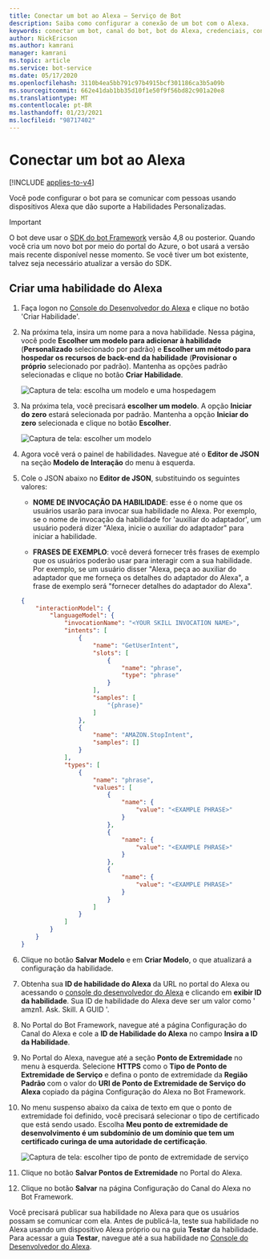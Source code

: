 ```yaml
---
title: Conectar um bot ao Alexa – Serviço de Bot
description: Saiba como configurar a conexão de um bot com o Alexa.
keywords: conectar um bot, canal do bot, bot do Alexa, credenciais, configurar, telefone
author: NickEricson
ms.author: kamrani
manager: kamrani
ms.topic: article
ms.service: bot-service
ms.date: 05/17/2020
ms.openlocfilehash: 3110b4ea5bb791c97b4915bcf301186ca3b5a09b
ms.sourcegitcommit: 662e41dab1bb35d10f1e50f9f56bd82c901a20e8
ms.translationtype: MT
ms.contentlocale: pt-BR
ms.lasthandoff: 01/23/2021
ms.locfileid: "98717402"
---
```

# <a name="connect-a-bot-to-alexa"></a>Conectar um bot ao Alexa

[!INCLUDE [applies-to-v4](includes/applies-to-v4-current.md)]

Você pode configurar o bot para se comunicar com pessoas usando dispositivos Alexa que dão suporte a Habilidades Personalizadas.

> [!IMPORTANT]
> O bot deve usar o [SDK do bot Framework](https://github.com/microsoft/botframework-sdk) versão 4,8 ou posterior. Quando você cria um novo bot por meio do portal do Azure, o bot usará a versão mais recente disponível nesse momento. Se você tiver um bot existente, talvez seja necessário atualizar a versão do SDK.

## <a name="create-an-alexa-skill"></a>Criar uma habilidade do Alexa

1. Faça logon no [Console do Desenvolvedor do Alexa](https://developer.amazon.com/alexa/console/ask) e clique no botão 'Criar Habilidade'.

1. Na próxima tela, insira um nome para a nova habilidade.  Nessa página, você pode **Escolher um modelo para adicionar à habilidade** (**Personalizado** selecionado por padrão) e **Escolher um método para hospedar os recursos de back-end da habilidade** (**Provisionar o próprio** selecionado por padrão).  Mantenha as opções padrão selecionadas e clique no botão **Criar Habilidade**.

    ![Captura de tela: escolha um modelo e uma hospedagem](./media/channels/alexa-create-skill-options.png)

1. Na próxima tela, você precisará **escolher um modelo**.  A opção **Iniciar do zero** estará selecionada por padrão. Mantenha a opção **Iniciar do zero** selecionada e clique no botão **Escolher**.

    ![Captura de tela: escolher um modelo](./media/channels/alexa-create-skill-options2.png)

1. Agora você verá o painel de habilidades. Navegue até o **Editor de JSON** na seção **Modelo de Interação** do menu à esquerda.

1. Cole o JSON abaixo no **Editor de JSON**, substituindo os seguintes valores:

    * **NOME DE INVOCAÇÃO DA HABILIDADE**: esse é o nome que os usuários usarão para invocar sua habilidade no Alexa. Por exemplo, se o nome de invocação da habilidade for 'auxiliar do adaptador', um usuário poderá dizer "Alexa, inicie o auxiliar do adaptador" para iniciar a habilidade.

    * **FRASES DE EXEMPLO**: você deverá fornecer três frases de exemplo que os usuários poderão usar para interagir com a sua habilidade.  Por exemplo, se um usuário disser "Alexa, peça ao auxiliar do adaptador que me forneça os detalhes do adaptador do Alexa", a frase de exemplo será "fornecer detalhes do adaptador do Alexa".

    ```json
    {
        "interactionModel": {
            "languageModel": {
                "invocationName": "<YOUR SKILL INVOCATION NAME>",
                "intents": [
                    {
                        "name": "GetUserIntent",
                        "slots": [
                            {
                                "name": "phrase",
                                "type": "phrase"
                            }
                        ],
                        "samples": [
                            "{phrase}"
                        ]
                    },
                    {
                        "name": "AMAZON.StopIntent",
                        "samples": []
                    }
                ],
                "types": [
                    {
                        "name": "phrase",
                        "values": [
                            {
                                "name": {
                                    "value": "<EXAMPLE PHRASE>"
                                }
                            },
                            {
                                "name": {
                                    "value": "<EXAMPLE PHRASE>"
                                }
                            },
                            {
                                "name": {
                                    "value": "<EXAMPLE PHRASE>"
                                }
                            }
                        ]
                    }
                ]
            }
        }
    }
    ```

1. Clique no botão **Salvar Modelo** e em **Criar Modelo**, o que atualizará a configuração da habilidade.

1. Obtenha sua **ID de habilidade do Alexa** da URL no portal do Alexa ou acessando o [console do desenvolvedor do Alexa](https://developer.amazon.com/alexa/console/ask) e clicando em **exibir ID da habilidade**. Sua ID de habilidade do Alexa deve ser um valor como ' amzn1. Ask. Skill. A GUID '.

1. No Portal do Bot Framework, navegue até a página Configuração do Canal do Alexa e cole a **ID de Habilidade do Alexa** no campo **Insira a ID da Habilidade**.

1. No Portal do Alexa, navegue até a seção **Ponto de Extremidade** no menu à esquerda.  Selecione **HTTPS** como o **Tipo de Ponto de Extremidade de Serviço** e defina o ponto de extremidade da **Região Padrão** com o valor do **URI de Ponto de Extremidade de Serviço do Alexa** copiado da página Configuração do Alexa no Bot Framework.

1. No menu suspenso abaixo da caixa de texto em que o ponto de extremidade foi definido, você precisará selecionar o tipo de certificado que está sendo usado. Escolha **Meu ponto de extremidade de desenvolvimento é um subdomínio de um domínio que tem um certificado curinga de uma autoridade de certificação**.

    ![Captura de tela: escolher tipo de ponto de extremidade de serviço](./media/channels/alexa-endpoint.PNG)

1. Clique no botão **Salvar Pontos de Extremidade** no Portal do Alexa.

1. Clique no botão **Salvar** na página Configuração do Canal do Alexa no Bot Framework.

Você precisará publicar sua habilidade no Alexa para que os usuários possam se comunicar com ela. Antes de publicá-la, teste sua habilidade no Alexa usando um dispositivo Alexa próprio ou na guia **Testar** da habilidade. Para acessar a guia **Testar**, navegue até a sua habilidade no [Console do Desenvolvedor do Alexa](https://developer.amazon.com/alexa/console/ask).
